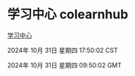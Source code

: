 # 学习中心 colearnhub
[学习中心](http://219.139.197.74:56308/colearnhub/)

2024年 10月 31日 星期四 17:50:02 CST

2024年 10月 31日 星期四 09:50:02 GMT
